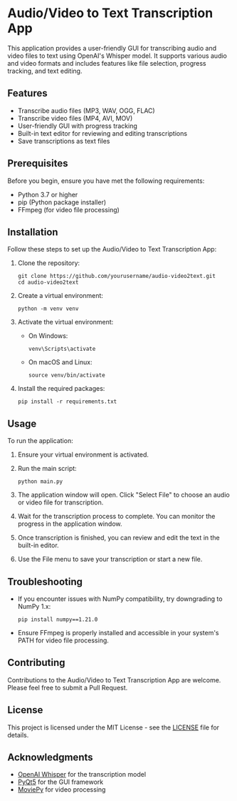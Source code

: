 # Audio/Video to Text Transcription App

This application provides a user-friendly GUI for transcribing audio and video files to text using OpenAI's Whisper model. It supports various audio and video formats and includes features like file selection, progress tracking, and text editing.

## Features

- Transcribe audio files (MP3, WAV, OGG, FLAC)
- Transcribe video files (MP4, AVI, MOV)
- User-friendly GUI with progress tracking
- Built-in text editor for reviewing and editing transcriptions
- Save transcriptions as text files

## Prerequisites

Before you begin, ensure you have met the following requirements:

- Python 3.7 or higher
- pip (Python package installer)
- FFmpeg (for video file processing)

## Installation

Follow these steps to set up the Audio/Video to Text Transcription App:

1. Clone the repository:
   ```
   git clone https://github.com/yourusername/audio-video2text.git
   cd audio-video2text
   ```

2. Create a virtual environment:
   ```
   python -m venv venv
   ```

3. Activate the virtual environment:
   - On Windows:
     ```
     venv\Scripts\activate
     ```
   - On macOS and Linux:
     ```
     source venv/bin/activate
     ```

4. Install the required packages:
   ```
   pip install -r requirements.txt
   ```

## Usage

To run the application:

1. Ensure your virtual environment is activated.

2. Run the main script:
   ```
   python main.py
   ```

3. The application window will open. Click "Select File" to choose an audio or video file for transcription.

4. Wait for the transcription process to complete. You can monitor the progress in the application window.

5. Once transcription is finished, you can review and edit the text in the built-in editor.

6. Use the File menu to save your transcription or start a new file.

## Troubleshooting

- If you encounter issues with NumPy compatibility, try downgrading to NumPy 1.x:
  ```
  pip install numpy==1.21.0
  ```

- Ensure FFmpeg is properly installed and accessible in your system's PATH for video file processing.

## Contributing

Contributions to the Audio/Video to Text Transcription App are welcome. Please feel free to submit a Pull Request.

## License

This project is licensed under the MIT License - see the [LICENSE](LICENSE) file for details.

## Acknowledgments

- [OpenAI Whisper](https://github.com/openai/whisper) for the transcription model
- [PyQt5](https://www.riverbankcomputing.com/software/pyqt/) for the GUI framework
- [MoviePy](https://zulko.github.io/moviepy/) for video processing
